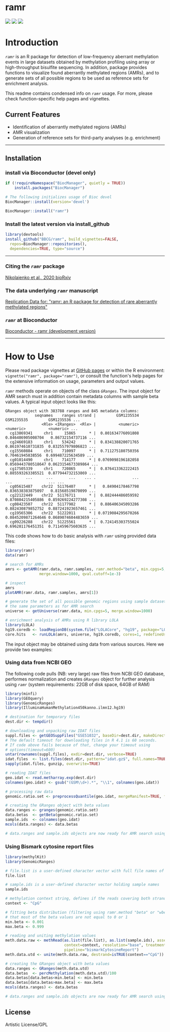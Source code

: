 ramr
========

[![](https://github.com/BBCG/ramr/workflows/R-CMD-check-bioc/badge.svg)](https://github.com/BBCG/ramr/actions)
[![](https://codecov.io/gh/BBCG/ramr/branch/master/graph/badge.svg)](https://codecov.io/gh/BBCG/ramr)
[![](https://bioconductor.org/shields/years-in-bioc/ramr.svg)](https://bioconductor.org/packages/devel/bioc/html/ramr.html)

# Introduction

*`ramr`* is an R package for detection of low-frequency aberrant methylation events in large datasets
obtained by methylation profiling using array or high-throughput bisulfite sequencing. In addition, package provides
functions to visualize found aberrantly methylated regions (AMRs), and to generate sets of all possible regions to be used
as reference sets for enrichment analysis.

This readme contains condensed info on *`ramr`* usage. For more, please check function-specific help pages and vignettes.

## Current Features

 * Identification of aberrantly methylated regions (AMRs)
 * AMR visualization
 * Generation of reference sets for third-party analyses (e.g. enrichment)


-------

## Installation

### install via Bioconductor (devel only)
```r
if (!requireNamespace("BiocManager", quietly = TRUE))
    install.packages("BiocManager")

# The following initializes usage of Bioc devel
BiocManager::install(version='devel')

BiocManager::install("ramr")
```

### Install the latest version via install_github
```r
library(devtools)
install_github("BBCG/ramr", build_vignettes=FALSE,
  repos=BiocManager::repositories(),
  dependencies=TRUE, type="source")
```


-------

### Citing the *`ramr`* package
[Nikolaienko et al., 2020 bioRxiv](https://doi.org/10.1101/2020.12.01.403501)

### The data underlying *`ramr`* manuscript
[Replication Data for: "ramr: an R package for detection of rare aberrantly methylated regions"](https://doi.org/10.18710/ED8HSD)

### *`ramr`* at Bioconductor
[Bioconductor - ramr (development version)](https://bioconductor.org/packages/devel/bioc/html/ramr.html)

-------

# How to Use

Please read package vignettes
at [GitHub pages](https://bbcg.github.io/ramr/articles/ramr.html)
or within the R environment: `vignette("ramr", package="ramr")`, or
consult the function's help pages for the extensive information on usage,
parameters and output values.

*`ramr`* methods operate on objects of the class *`GRanges`*. The input object for AMR search must in addition contain metadata columns with sample beta values. A typical input object looks like this:

```
GRanges object with 383788 ranges and 845 metadata columns:
             seqnames    ranges strand |         GSM1235534         GSM1235535         GSM1235536 ...
                <Rle> <IRanges>  <Rle> |          <numeric>          <numeric>          <numeric> ...
  cg13869341     chr1     15865      * |  0.801634776091808  0.846486905008704   0.86732154737116 ...
  cg24669183     chr1    534242      * |  0.834138820071765  0.861974610731835  0.832557979806823 ...
  cg15560884     chr1    710097      * |  0.711275180750356   0.70461945838556  0.699487225634589 ...
  cg01014490     chr1    714177      * | 0.0769098196182058 0.0569443780518647 0.0623154673389864 ...
  cg17505339     chr1    720865      * |  0.876413362222415  0.885593263385521  0.877944732153869 ...
         ...      ...       ...    ... .                ...                ...                ... ...
  cg05615487    chr22  51176407      * |   0.84904178467798  0.836538383875097   0.81568519870099 ...
  cg22122449    chr22  51176711      * |  0.882444486059592  0.870804215405886  0.859269224277308 ...
  cg08423507    chr22  51177982      * |  0.886406345093286  0.882430879852752  0.887241923657461 ...
  cg19565306    chr22  51222011      * | 0.0719084295670266 0.0845209871264646 0.0689074604483659 ...
  cg09226288    chr22  51225561      * |  0.724145303755024  0.696281176451351  0.711459675603635 ...

```

This code shows how to do basic analysis with *`ramr`* using provided data files:

```r
library(ramr)
data(ramr)

# search for AMRs
amrs <- getAMR(ramr.data, ramr.samples, ramr.method="beta", min.cpgs=5,
               merge.window=1000, qval.cutoff=1e-3)

# inspect
amrs
plotAMR(ramr.data, ramr.samples, amrs[1])

# generate the set of all possible genomic regions using sample dataset and
# the same parameters as for AMR search
universe <- getUniverse(ramr.data, min.cpgs=5, merge.window=1000)

# enrichment analysis of AMRs using R library LOLA
library(LOLA)
hg19.coredb <- loadRegionDB(system.file("LOLACore", "hg19", package="LOLA"))
core.hits   <- runLOLA(amrs, universe, hg19.coredb, cores=1, redefineUserSets=TRUE)
```



The input object may be obtained using data from various sources. Here we provide two examples:

### Using data from NCBI GEO

The following code pulls (NB: very large) raw files from NCBI GEO database, performes normalization and creates *`GRanges`* object for further analysis using *`ramr`* (system requirements: 22GB of disk space, 64GB of RAM)
```r
library(minfi)
library(GEOquery)
library(GenomicRanges)
library(IlluminaHumanMethylation450kanno.ilmn12.hg19)

# destination for temporary files
dest.dir <- tempdir()

# downloading and unpacking raw IDAT files
suppl.files <- getGEOSuppFiles("GSE51032", baseDir=dest.dir, makeDirectory=FALSE, filter_regex="RAW")
# The default timeout for downloading files in R 4.1 is 60 seconds.
# If code above fails because of that, change your timeout using 
# options(timeout=600)
untar(rownames(suppl.files), exdir=dest.dir, verbose=TRUE)
idat.files  <- list.files(dest.dir, pattern="idat.gz$", full.names=TRUE)
sapply(idat.files, gunzip, overwrite=TRUE)

# reading IDAT files
geo.idat <- read.metharray.exp(dest.dir)
colnames(geo.idat) <- gsub("(GSM\\d+).*", "\\1", colnames(geo.idat))

# processing raw data
genomic.ratio.set <- preprocessQuantile(geo.idat, mergeManifest=TRUE, fixOutliers=TRUE)

# creating the GRanges object with beta values
data.ranges <- granges(genomic.ratio.set)
data.betas  <- getBeta(genomic.ratio.set)
sample.ids  <- colnames(geo.idat)
mcols(data.ranges) <- data.betas

# data.ranges and sample.ids objects are now ready for AMR search using ramr
```

### Using Bismark cytosine report files

```r
library(methylKit)
library(GenomicRanges)

# file.list is a user-defined character vector with full file names of Bismark cytosine report files
file.list

# sample.ids is a user-defined character vector holding sample names
sample.ids

# methylation context string, defines if the reads covering both strands will be merged
context <- "CpG"

# fitting beta distribution (filtering using ramr.method "beta" or "wbeta") requires
# that most of the beta values are not equal to 0 or 1
min.beta <- 0.001
max.beta <- 0.999

# reading and uniting methylation values
meth.data.raw <- methRead(as.list(file.list), as.list(sample.ids), assembly="hg19", header=TRUE,
                          context=context, resolution="base", treatment=rep(0,length(sample.ids)),
                          pipeline="bismarkCytosineReport")
meth.data.utd <- unite(meth.data.raw, destrand=isTRUE(context=="CpG"))

# creating the GRanges object with beta values
data.ranges <- GRanges(meth.data.utd)
data.betas  <- percMethylation(meth.data.utd)/100
data.betas[data.betas<min.beta] <- min.beta
data.betas[data.betas>max.beta] <- max.beta
mcols(data.ranges) <- data.betas

# data.ranges and sample.ids objects are now ready for AMR search using ramr
```


License
---------
Artistic License/GPL
